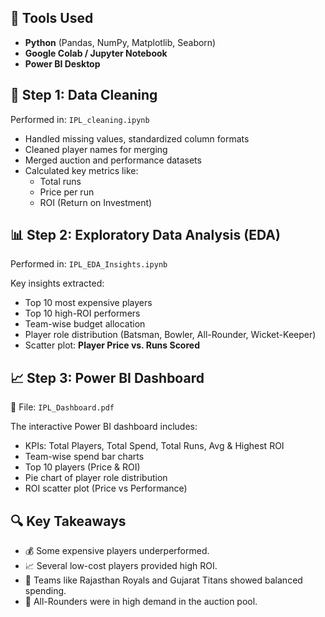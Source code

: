 
## 🔧 Tools Used

- **Python** (Pandas, NumPy, Matplotlib, Seaborn)
- **Google Colab / Jupyter Notebook**
- **Power BI Desktop**



## 🧹 Step 1: Data Cleaning

Performed in: `IPL_cleaning.ipynb`

- Handled missing values, standardized column formats
- Cleaned player names for merging
- Merged auction and performance datasets
- Calculated key metrics like:
  - Total runs
  - Price per run
  - ROI (Return on Investment)



## 📊 Step 2: Exploratory Data Analysis (EDA)

Performed in: `IPL_EDA_Insights.ipynb`

Key insights extracted:

- Top 10 most expensive players
- Top 10 high-ROI performers
- Team-wise budget allocation
- Player role distribution (Batsman, Bowler, All-Rounder, Wicket-Keeper)
- Scatter plot: **Player Price vs. Runs Scored**



## 📈 Step 3: Power BI Dashboard

📁 File: `IPL_Dashboard.pdf`

The interactive Power BI dashboard includes:

- KPIs: Total Players, Total Spend, Total Runs, Avg & Highest ROI
- Team-wise spend bar charts
- Top 10 players (Price & ROI)
- Pie chart of player role distribution
- ROI scatter plot (Price vs Performance)



## 🔍 Key Takeaways

- 💰 Some expensive players underperformed.
- 📈 Several low-cost players provided high ROI.
- 🏏 Teams like Rajasthan Royals and Gujarat Titans showed balanced spending.
- 🧠 All-Rounders were in high demand in the auction pool.



